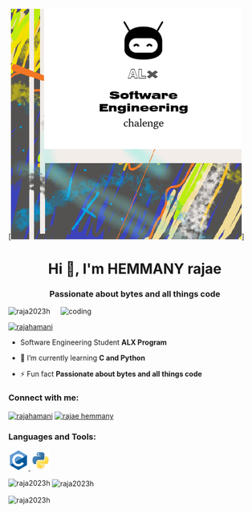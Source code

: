 [![MasterHead](https://github.com/RAJA2023H/RAJA2023H/blob/main/BANNER.png)]
<h1 align="center">Hi 👋, I'm HEMMANY rajae</h1>
<h3 align="center">Passionate about bytes and all things code</h3>
<img align="right" alt="coding" width="400" src="https://media.tenor.com/bQCwwu0yF90AAAAj/developer-workstation.gif">

<p align="left"> <img src="https://komarev.com/ghpvc/?username=raja2023h&label=Profile%20views&color=0e75b6&style=flat" alt="raja2023h" /> </p>

<p align="left"> <a href="https://twitter.com/rajahamani" target="blank"><img src="https://img.shields.io/twitter/follow/rajahamani?logo=twitter&style=for-the-badge" alt="rajahamani" /></a> </p>

- Software Engineering Student **ALX Program**

- 🌱 I’m currently learning **C and Python**

- ⚡ Fun fact **Passionate about bytes and all things code**

<h3 align="left">Connect with me:</h3>
<p align="left">
<a href="https://twitter.com/rajahamani" target="blank"><img align="center" src="https://raw.githubusercontent.com/rahuldkjain/github-profile-readme-generator/master/src/images/icons/Social/twitter.svg" alt="rajahamani" height="30" width="40" /></a>
<a href="https://linkedin.com/in/rajae hemmany" target="blank"><img align="center" src="https://raw.githubusercontent.com/rahuldkjain/github-profile-readme-generator/master/src/images/icons/Social/linked-in-alt.svg" alt="rajae hemmany" height="30" width="40" /></a>
</p>

<h3 align="left">Languages and Tools:</h3>
<p align="left"> <a href="https://www.cprogramming.com/" target="_blank" rel="noreferrer"> <img src="https://raw.githubusercontent.com/devicons/devicon/master/icons/c/c-original.svg" alt="c" width="40" height="40"/> </a> <a href="https://www.python.org" target="_blank" rel="noreferrer"> <img src="https://raw.githubusercontent.com/devicons/devicon/master/icons/python/python-original.svg" alt="python" width="40" height="40"/> </a> </p>

<p><img align="left" src="https://github-readme-stats.vercel.app/api/top-langs?username=raja2023h&show_icons=true&locale=en&layout=compact" alt="raja2023h" /></p>

<p>&nbsp;<img align="center" src="https://github-readme-stats.vercel.app/api?username=raja2023h&show_icons=true&locale=en" alt="raja2023h" /></p>

<p><img align="center" src="https://github-readme-streak-stats.herokuapp.com/?user=raja2023h&" alt="raja2023h" /></p>
